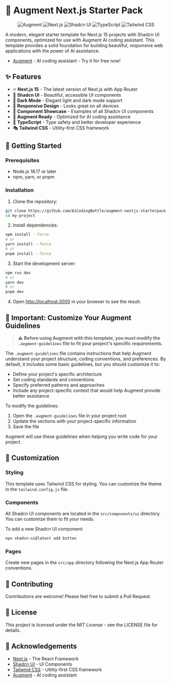 # 🚀 Augment Next.js Starter Pack

<div align="center">

![Augment](https://img.shields.io/badge/Augment-AI%20Coding-8A2BE2?style=for-the-badge)
![Next.js](https://img.shields.io/badge/Next.js-15-black?style=for-the-badge&logo=next.js)
![Shadcn UI](https://img.shields.io/badge/Shadcn%20UI-Latest-black?style=for-the-badge)
![TypeScript](https://img.shields.io/badge/TypeScript-Latest-blue?style=for-the-badge&logo=typescript)
![Tailwind CSS](https://img.shields.io/badge/Tailwind%20CSS-Latest-38B2AC?style=for-the-badge&logo=tailwind-css)

</div>

A modern, elegant starter template for Next.js 15 projects with Shadcn UI components, optimized for use with Augment AI coding assistant. This template provides a solid foundation for building beautiful, responsive web applications with the power of AI assistance.

- [Augment](http://augmentcode.com/jay) - AI coding assistant - Try it for free now!

## ✨ Features

- 🔥 **Next.js 15** - The latest version of Next.js with App Router
- 🎨 **Shadcn UI** - Beautiful, accessible UI components
- 🌙 **Dark Mode** - Elegant light and dark mode support
- 📱 **Responsive Design** - Looks great on all devices
- 🧩 **Component Showcase** - Examples of all Shadcn UI components
- 🤖 **Augment Ready** - Optimized for AI coding assistance
- 🔧 **TypeScript** - Type safety and better developer experience
- 🎭 **Tailwind CSS** - Utility-first CSS framework

## 🚀 Getting Started

### Prerequisites

- Node.js 18.17 or later
- npm, yarn, or pnpm

### Installation

1. Clone the repository:

```bash
git clone https://github.com/AiCodingBattle/augment-nextjs-starterpack.git my-project
cd my-project
```

2. Install dependencies:

```bash
npm install --force
# or
yarn install --force
# or
pnpm install --force
```

3. Start the development server:

```bash
npm run dev
# or
yarn dev
# or
pnpm dev
```

4. Open [http://localhost:3000](http://localhost:3000) in your browser to see the result.

## 📝 Important: Customize Your Augment Guidelines

> ⚠️ **Before using Augment with this template, you must modify the `.augment-guidelines` file to fit your project's specific requirements.**

The `.augment-guidelines` file contains instructions that help Augment understand your project structure, coding conventions, and preferences. By default, it includes some basic guidelines, but you should customize it to:

- Define your project's specific architecture
- Set coding standards and conventions
- Specify preferred patterns and approaches
- Include any project-specific context that would help Augment provide better assistance

To modify the guidelines:

1. Open the `.augment-guidelines` file in your project root
2. Update the sections with your project-specific information
3. Save the file

Augment will use these guidelines when helping you write code for your project.

## 🎨 Customization

### Styling

This template uses Tailwind CSS for styling. You can customize the theme in the `tailwind.config.js` file.

### Components

All Shadcn UI components are located in the `src/components/ui` directory. You can customize them to fit your needs.

To add a new Shadcn UI component:

```bash
npx shadcn-ui@latest add button
```

### Pages

Create new pages in the `src/app` directory following the Next.js App Router conventions.

## 🤝 Contributing

Contributions are welcome! Please feel free to submit a Pull Request.

## 📄 License

This project is licensed under the MIT License - see the LICENSE file for details.

## 🙏 Acknowledgements

- [Next.js](https://nextjs.org/) - The React Framework
- [Shadcn UI](https://ui.shadcn.com/) - UI Components
- [Tailwind CSS](https://tailwindcss.com/) - Utility-first CSS framework
- [Augment](http://augmentcode.com/jay) - AI coding assistant
